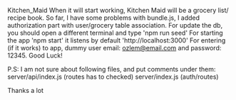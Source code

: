 Kitchen_Maid
When it will start working, Kitchen Maid will be a grocery list/ recipe book. So far, I have some problems with bundle.js, I added authorization part with user/grocery table association. For update the db, you should open a different terminal and type 'npm run seed' For starting the app 'npm start' it listens by default 'http://localhost:3000' For entering (if it works) to app, dummy user email: ozlem@email.com and password: 12345. Good Luck!

P.S: I am not sure about following files, and put comments under them: server/api/index.js (routes has to checked) server/index.js (auth/routes)

Thanks a lot
